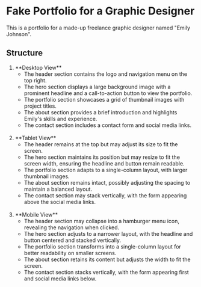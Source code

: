 # Fake Portfolio for a Graphic Designer

This is a portfolio for a made-up freelance graphic designer named "Emily Johnson".

## Structure

<ol>
  <li>
    **Desktop View**    
      <ul>
        <li>The header section contains the logo and navigation menu on the top right.</li>
        <li>The hero section displays a large background image with a prominent headline and a call-to-action button to view the portfolio.</li>
        <li>The portfolio section showcases a grid of thumbnail images with project titles.</li>
        <li>The about section provides a brief introduction and highlights Emily's skills and experience.</li>
        <li>The contact section includes a contact form and social media links.</li>
      </ul>
  </li>
<br>
  <li>
    **Tablet View**
      <ul>
        <li>The header remains at the top but may adjust its size to fit the screen.</li>
        <li>The hero section maintains its position but may resize to fit the screen width, ensuring the headline and button remain readable.</li>
        <li>The portfolio section adapts to a single-column layout, with larger thumbnail images.</li>
        <li>The about section remains intact, possibly adjusting the spacing to maintain a balanced layout.</li>
        <li>The contact section may stack vertically, with the form appearing above the social media links.</li>
      </ul>
  </li>
<br>
  <li>
    **Mobile View**
      <ul>
        <li>The header section may collapse into a hamburger menu icon, revealing the navigation when clicked.</li>
        <li>The hero section adjusts to a narrower layout, with the headline and button centered and stacked vertically.</li>
        <li>The portfolio section transforms into a single-column layout for better readability on smaller screens.</li>
        <li>The about section retains its content but adjusts the width to fit the screen.</li>
        <li>The contact section stacks vertically, with the form appearing first and social media links below.</li>
      </ul>
  </li>
</ol>
